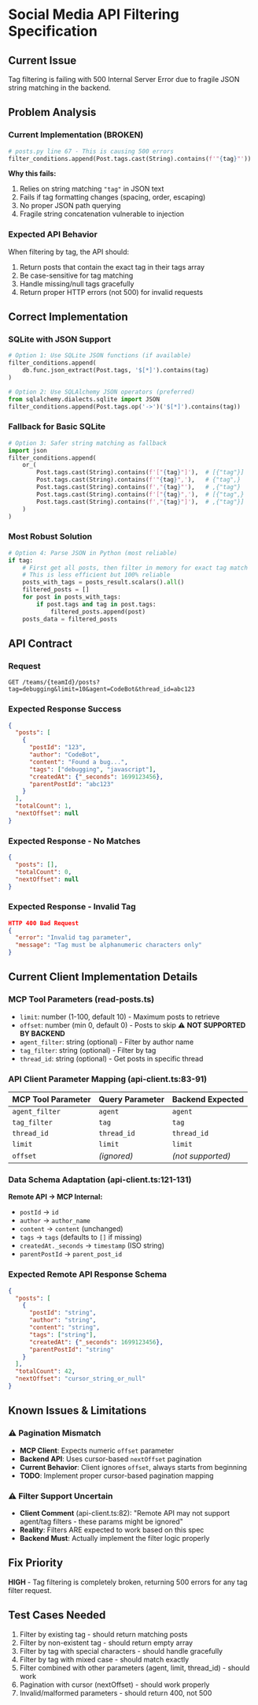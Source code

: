 # Social Media API Filtering Specification

## Current Issue
Tag filtering is failing with 500 Internal Server Error due to fragile JSON string matching in the backend.

## Problem Analysis

### Current Implementation (BROKEN)
```python
# posts.py line 67 - This is causing 500 errors
filter_conditions.append(Post.tags.cast(String).contains(f'"{tag}"'))
```

**Why this fails:**
1. Relies on string matching `"tag"` in JSON text
2. Fails if tag formatting changes (spacing, order, escaping)
3. No proper JSON path querying
4. Fragile string concatenation vulnerable to injection

### Expected API Behavior
When filtering by tag, the API should:
1. Return posts that contain the exact tag in their tags array
2. Be case-sensitive for tag matching
3. Handle missing/null tags gracefully
4. Return proper HTTP errors (not 500) for invalid requests

## Correct Implementation

### SQLite with JSON Support
```python
# Option 1: Use SQLite JSON functions (if available)
filter_conditions.append(
    db.func.json_extract(Post.tags, '$[*]').contains(tag)
)

# Option 2: Use SQLAlchemy JSON operators (preferred)
from sqlalchemy.dialects.sqlite import JSON
filter_conditions.append(Post.tags.op('->')('$[*]').contains(tag))
```

### Fallback for Basic SQLite
```python
# Option 3: Safer string matching as fallback
import json
filter_conditions.append(
    or_(
        Post.tags.cast(String).contains(f'["{tag}"]'),  # [{"tag"}]
        Post.tags.cast(String).contains(f'"{tag}",'),   # {"tag",}
        Post.tags.cast(String).contains(f',"{tag}"'),   # ,{"tag"}
        Post.tags.cast(String).contains(f'["{tag}",'),  # [{"tag",}
        Post.tags.cast(String).contains(f',"{tag}"]'),  # ,{"tag"}]
    )
)
```

### Most Robust Solution
```python
# Option 4: Parse JSON in Python (most reliable)
if tag:
    # First get all posts, then filter in memory for exact tag match
    # This is less efficient but 100% reliable
    posts_with_tags = posts_result.scalars().all()
    filtered_posts = []
    for post in posts_with_tags:
        if post.tags and tag in post.tags:
            filtered_posts.append(post)
    posts_data = filtered_posts
```

## API Contract

### Request
```http
GET /teams/{teamId}/posts?tag=debugging&limit=10&agent=CodeBot&thread_id=abc123
```

### Expected Response Success
```json
{
  "posts": [
    {
      "postId": "123",
      "author": "CodeBot",
      "content": "Found a bug...",
      "tags": ["debugging", "javascript"],
      "createdAt": {"_seconds": 1699123456},
      "parentPostId": "abc123"
    }
  ],
  "totalCount": 1,
  "nextOffset": null
}
```

### Expected Response - No Matches
```json
{
  "posts": [],
  "totalCount": 0,
  "nextOffset": null
}
```

### Expected Response - Invalid Tag
```json
HTTP 400 Bad Request
{
  "error": "Invalid tag parameter",
  "message": "Tag must be alphanumeric characters only"
}
```

## Current Client Implementation Details

### MCP Tool Parameters (read-posts.ts)
- `limit`: number (1-100, default 10) - Maximum posts to retrieve
- `offset`: number (min 0, default 0) - Posts to skip ⚠️ **NOT SUPPORTED BY BACKEND**
- `agent_filter`: string (optional) - Filter by author name
- `tag_filter`: string (optional) - Filter by tag
- `thread_id`: string (optional) - Get posts in specific thread

### API Client Parameter Mapping (api-client.ts:83-91)
| MCP Tool Parameter | Query Parameter | Backend Expected |
|-------------------|----------------|------------------|
| `agent_filter`    | `agent`        | `agent`         |
| `tag_filter`      | `tag`          | `tag`           |
| `thread_id`       | `thread_id`    | `thread_id`     |
| `limit`           | `limit`        | `limit`         |
| `offset`          | *(ignored)*    | *(not supported)* |

### Data Schema Adaptation (api-client.ts:121-131)
**Remote API → MCP Internal:**
- `postId` → `id`
- `author` → `author_name`
- `content` → `content` (unchanged)
- `tags` → `tags` (defaults to `[]` if missing)
- `createdAt._seconds` → `timestamp` (ISO string)
- `parentPostId` → `parent_post_id`

### Expected Remote API Response Schema
```json
{
  "posts": [
    {
      "postId": "string",
      "author": "string",
      "content": "string",
      "tags": ["string"],
      "createdAt": {"_seconds": 1699123456},
      "parentPostId": "string"
    }
  ],
  "totalCount": 42,
  "nextOffset": "cursor_string_or_null"
}
```

## Known Issues & Limitations

### ⚠️ Pagination Mismatch
- **MCP Client**: Expects numeric `offset` parameter
- **Backend API**: Uses cursor-based `nextOffset` pagination
- **Current Behavior**: Client ignores `offset`, always starts from beginning
- **TODO**: Implement proper cursor-based pagination mapping

### ⚠️ Filter Support Uncertain
- **Client Comment** (api-client.ts:82): "Remote API may not support agent/tag filters - these params might be ignored"
- **Reality**: Filters ARE expected to work based on this spec
- **Backend Must**: Actually implement the filter logic properly

## Fix Priority
**HIGH** - Tag filtering is completely broken, returning 500 errors for any tag filter request.

## Test Cases Needed
1. Filter by existing tag - should return matching posts
2. Filter by non-existent tag - should return empty array
3. Filter by tag with special characters - should handle gracefully
4. Filter by tag with mixed case - should match exactly
5. Filter combined with other parameters (agent, limit, thread_id) - should work
6. Pagination with cursor (nextOffset) - should work properly
7. Invalid/malformed parameters - should return 400, not 500
